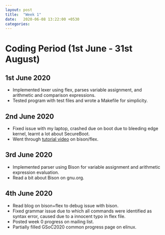 ```yaml
---
layout: post
title:  "Week 1"
date:   2020-06-08 13:22:00 +0530
categories:
---
```


# Coding Period (1st June - 31st August)

## 1st June 2020
* Implemented lexer using flex, parses variable assignment, and arithmetic and comparison expressions.
* Tested program with test files and wrote a Makefile for simplicity.

## 2nd June 2020
* Fixed issue with my laptop, crashed due on boot due to bleeding edge kernel, learnt a lot about SecureBoot.
* Went through [tutorial video](https://www.youtube.com/watch?v=54bo1qaHAfk) on bison/flex.

## 3rd June 2020
* Implemented parser using Bison for variable assignment and arithmetic expression evaluation.
* Read a bit about Bison on gnu.org.
  
## 4th June 2020
* Read blog on bison+flex to debug issue with bison.
* Fixed grammar issue due to which all commands were identified as syntax error, caused due to a innocent typo in flex file.
* Posted week 0 progress on mailing list.
* Partially filled GSoC2020 common progress page on elinux.
